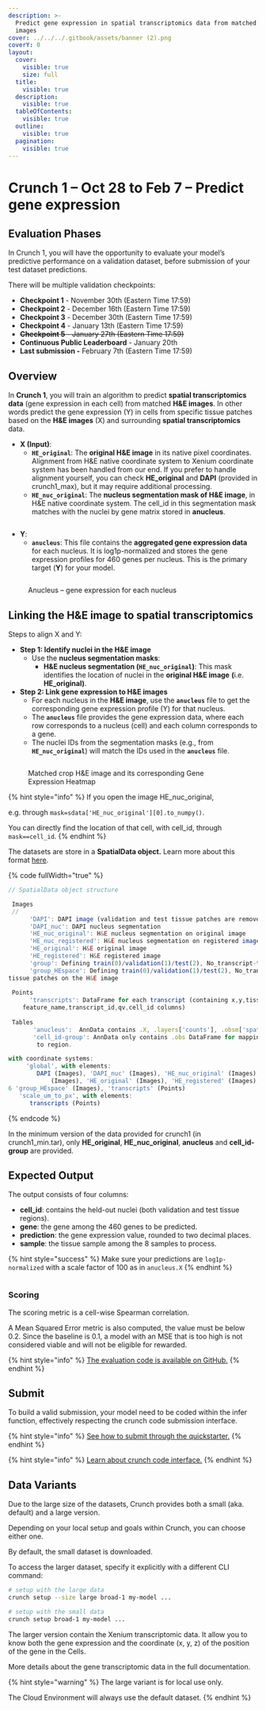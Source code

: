 ```yaml
---
description: >-
  Predict gene expression in spatial transcriptomics data from matched pathology
  images
cover: ../../../.gitbook/assets/banner (2).png
coverY: 0
layout:
  cover:
    visible: true
    size: full
  title:
    visible: true
  description:
    visible: true
  tableOfContents:
    visible: true
  outline:
    visible: true
  pagination:
    visible: true
---
```


# Crunch 1 – Oct 28 to Feb 7 – Predict gene expression

## Evaluation Phases

In Crunch 1, you will have the opportunity to evaluate your model’s predictive performance on a validation dataset, before submission of your test dataset predictions.

There will be multiple validation checkpoints:

* **Checkpoint 1** - November 30th (Eastern Time 17:59)
* **Checkpoint 2** - December 16th (Eastern Time 17:59)
* **Checkpoint 3** - December 30th (Eastern Time 17:59)
* **Checkpoint 4** - January 13th (Eastern Time 17:59)
* ~~**Checkpoint 5** - January 27th (Eastern Time 17:59)~~
* **Continuous Public Leaderboard** - January 20th
* **Last submission -** February 7th (Eastern Time 17:59)

## Overview

In **Crunch 1**, you will train an algorithm to predict **spatial transcriptomics data** (gene expression in each cell) from matched **H\&E images**. In other words predict the gene expression (Y) in cells from specific tissue patches based on the **H\&E images** (X) and surrounding **spatial transcriptomics** data.

* **X (Input)**:&#x20;
  * **`HE_original`**: The **original H\&E image** in its native pixel coordinates. Alignment from H\&E native coordinate system to Xenium coordinate system has been handled from our end. If you prefer to handle alignment yourself, you can check **HE\_original** and **DAPI** (provided in crunch1\_max), but it may require additional processing.
  * **`HE_nuc_original`**: The **nucleus segmentation mask of H\&E image**, in H\&E native coordinate system. The cell\_id in this segmentation mask matches with the nuclei by gene matrix stored in **anucleus**.

<figure><img src="../../../.gitbook/assets/Capture d’écran 2024-10-28 à 17.20.50.png" alt=""><figcaption></figcaption></figure>

* **Y**:
  * **`anucleus`**: This file contains the **aggregated gene expression data** for each nucleus. It is log1p-normalized and stores the gene expression profiles for 460 genes per nucleus. This is the primary target (**Y**) for your model.

<figure><img src="../../../.gitbook/assets/image (3).png" alt=""><figcaption><p>Anucleus – gene expression for each nucleus</p></figcaption></figure>

## Linking the H\&E image to spatial transcriptomics

Steps to align X and Y:

* **Step 1: Identify nuclei in the H\&E image**
  * Use the **nucleus segmentation masks**:
    * **H\&E nucleus segmentation (`HE_nuc_original`)**: This mask identifies the location of nuclei in the **original H\&E image** **(**&#x69;.e. **HE\_original)**.
* **Step 2: Link gene expression to H\&E images**
  * For each nucleus in the **H\&E image**, use the **`anucleus`** file to get the corresponding gene expression profile (Y) for that nucleus.
  * The **`anucleus`** file provides the gene expression data, where each row corresponds to a nucleus (cell) and each column corresponds to a gene.
  * The nuclei IDs from the segmentation masks (e.g., from **`HE_nuc_original`**) will match the IDs used in the **`anucleus`** file.

<figure><img src="../../../.gitbook/assets/image (1) (1).png" alt=""><figcaption><p>Matched  crop H&#x26;E image and its corresponding Gene Expression Heatmap</p></figcaption></figure>

{% hint style="info" %}
If you open the image HE\_nuc\_original,&#x20;

e.g. through `mask=sdata['HE_nuc_original'][0].to_numpy()`.

You can directly find the location of that cell, with cell\_id, through `mask==cell_id`.
{% endhint %}

The datasets are store in a **SpatialData object.** Learn more about this format [here](https://spatialdata.scverse.org/en/stable/generated/spatialdata.SpatialData.html).

{% code fullWidth="true" %}
```javascript
// SpatialData object structure

 Images
 // 
      'DAPI': DAPI image (validation and test tissue patches are removed)
      'DAPI_nuc': DAPI nucleus segmentation
      'HE_nuc_original': H&E nucleus segmentation on original image
      'HE_nuc_registered': H&E nucleus segmentation on registered image (registered to DAPI image)
      'HE_original': H&E original image
      'HE_registered': H&E registered image
      'group': Defining train(0)/validation(1)/test(2), No_transcript-train(4) tissue patches
      'group_HEspace': Defining train(0)/validation(1)/test(2), No_transcript-train(4)
tissue patches on the H&E image
 
 Points
      'transcripts': DataFrame for each transcript (containing x,y,tissue patch,z_location,
    feature_name,transcript_id,qv,cell_id columns)
 
 Tables
       'anucleus':  AnnData contains .X, .layers['counts'], .obsm['spatial']
       'cell_id-group': AnnData only contains .obs DataFrame for mapping of cell_id
        to region.

with coordinate systems:
     'global', with elements:
        DAPI (Images), 'DAPI_nuc' (Images), 'HE_nuc_original' (Images), 'HE_nuc_registered'
            (Images), 'HE_original' (Images), 'HE_registered' (Images), 'group' (Images),
6 'group_HEspace' (Images), 'transcripts' (Points)
   'scale_um_to_px', with elements:
      transcripts (Points)
```
{% endcode %}

In the minimum version of the data provided for crunch1 (in crunch1\_min.tar), only **HE\_original**, **HE\_nuc\_original**, **anucleus** and **cell\_id-group** are provided.

## Expected Output

The output consists of four columns:

* **cell\_id**: contains the held-out nuclei (both validation and test tissue regions).
* **gene**: the gene among the 460 genes to be predicted.
* **prediction**: the gene expression value, rounded to two decimal places.
* **sample**: the tissue sample among the 8 samples to process.

{% hint style="success" %}
Make sure your predictions are `log1p-normalized` with a scale factor of 100 as in `anucleus.X`
{% endhint %}

<div align="center" data-full-width="true"><figure><img src="../../../.gitbook/assets/predictions_example.png" alt=""><figcaption></figcaption></figure></div>

### Scoring

The scoring metric is a cell-wise Spearman correlation.

A Mean Squared Error metric is also computed, the value must be below 0.2. Since the baseline is 0.1, a model with an MSE that is too high is not considered viable and will not be eligible for rewarded.

{% hint style="info" %}
[The evaluation code is available on GitHub.](https://github.com/crunchdao/competitions/blob/master/competitions/broad-1/scoring/scoring.py)
{% endhint %}

## Submit

To build a valid submission, your model need to be coded within the infer function, effectively respecting the crunch code submission interface.

{% hint style="info" %}
[See how to submit through the quickstarter.](https://github.com/crunchdao/quickstarters/blob/master/competitions/broad-1/quickstarters/random-submission/random-submission.ipynb)
{% endhint %}

{% hint style="info" %}
[Learn about crunch code interface.](../../code-interface.md)
{% endhint %}

## Data Variants

Due to the large size of the datasets, Crunch provides both a small (aka. default) and a large version.

Depending on your local setup and goals within Crunch, you can choose either one.

By default, the small dataset is downloaded.

To access the larger dataset, specify it explicitly with a different CLI command:

```bash
# setup with the large data
crunch setup --size large broad-1 my-model ...

# setup with the small data
crunch setup broad-1 my-model ...
```

The larger version contain the Xenium transcriptomic data. It allow you to know both the gene expression and the coordinate (x, y, z) of the position of the gene in the Cells.

More details about the gene transcriptomic data in the full documentation.

{% hint style="warning" %}
The large variant is for local use only.

The Cloud Environment will always use the default dataset.
{% endhint %}
